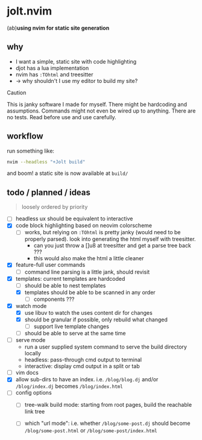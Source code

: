 # jolt.nvim
(ab)**using nvim for static site generation**

## why
- I want a simple, static site with code highlighting
- djot has a lua implementation
- nvim has `:TOhtml` and treesitter
- -> why shouldn't I use my editor to build my site?

> [!CAUTION]
> This is janky software I made for myself. There might be hardcoding
> and assumptions. Commands might not even be wired up to anything.
> There are no tests. Read before use and use carefully.

## workflow
run something like:
```sh
nvim --headless "+Jolt build"
```
and boom! a static site is now available at `build/`

## todo / planned / ideas
> loosely ordered by priority
- [ ] headless ux should be equivalent to interactive
- [x] code block highlighting based on neovim colorscheme
    - [ ] works, but relying on `:TOhtml` is pretty janky (would need to be
      properly parsed). look into
      generating the html myself with treesitter.
        - can you just throw a []u8 at treesitter and get a parse tree
          back ???
        - this would also make the html a little cleaner
- [x] feature-full user commands
    - [ ] command line parsing is a little jank, should revisit
- [x] templates: current templates are hardcoded
    - [ ] should be able to nest templates
    - [x] templates should be able to be scanned in any order
        - [ ] components ???
- [x] watch mode
    - [x] use libuv to watch the uses content dir for changes
    - [x] should be granular if possible, only rebuild what changed
        - [ ] support live template changes
    - [ ] should be able to serve at the same time
- [ ] serve mode
    - run a user supplied system command to serve the build directory
      locally
    - headless: pass-through cmd output to terminal
    - interactive: display cmd output in a split or tab
- [ ] vim docs
- [x] allow sub-dirs to have an index. i.e. `/blog/blog.dj` and/or
  `/blog/index.dj` becomes `/blog/index.html`
- [ ] config options
    - [ ] tree-walk build mode: starting from root pages, build the
      reachable link tree
    - [ ] which "url mode": i.e. whether `/blog/some-post.dj` should
      become `/blog/some-post.html` or `/blog/some-post/index.html`

